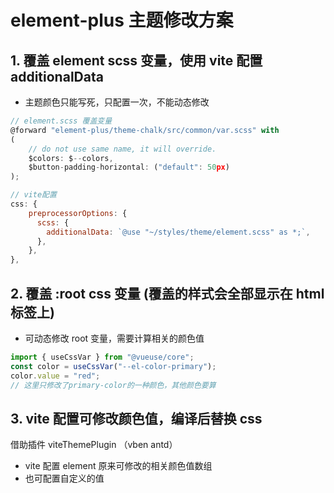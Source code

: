 # element-plus 主题修改方案

## 1. 覆盖 element scss 变量，使用 vite 配置 additionalData

- 主题颜色只能写死，只配置一次，不能动态修改

```js
// element.scss 覆盖变量
@forward "element-plus/theme-chalk/src/common/var.scss" with
(
    // do not use same name, it will override.
    $colors: $--colors,
    $button-padding-horizontal: ("default": 50px)
);

// vite配置
css: {
    preprocessorOptions: {
      scss: {
        additionalData: `@use "~/styles/theme/element.scss" as *;`,
      },
    },
},
```

## 2. 覆盖 :root css 变量 (覆盖的样式会全部显示在 html 标签上)

- 可动态修改 root 变量，需要计算相关的颜色值

```js
import { useCssVar } from "@vueuse/core";
const color = useCssVar("--el-color-primary");
color.value = "red";
// 这里只修改了primary-color的一种颜色，其他颜色要算
```

## 3. vite 配置可修改颜色值，编译后替换 css

借助插件 viteThemePlugin （vben antd）

- vite 配置 element 原来可修改的相关颜色值数组
- 也可配置自定义的值
